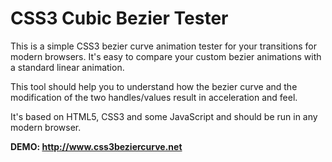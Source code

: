 CSS3 Cubic Bezier Tester
========================

This is a simple CSS3 bezier curve animation tester for your transitions for modern browsers. It's easy to compare your custom bezier animations with a standard linear animation.

This tool should help you to understand how the bezier curve and the modification of the two handles/values result in acceleration and feel.

It's based on HTML5, CSS3 and some JavaScript and should be run in any modern browser.

**DEMO: http://www.css3beziercurve.net**

